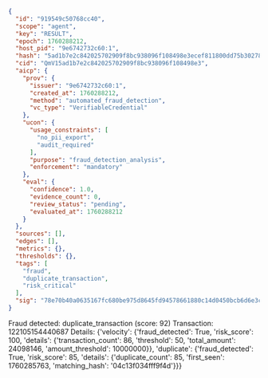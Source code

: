 ```json
{
  "id": "919549c50768cc40",
  "scope": "agent",
  "key": "RESULT",
  "epoch": 1760288212,
  "host_pid": "9e6742732c60:1",
  "hash": "5ad1b7e2c842025702909f8bc938096f108498e3ecef811800dd75b30278ad83",
  "cid": "QmV15ad1b7e2c842025702909f8bc938096f108498e3",
  "aicp": {
    "prov": {
      "issuer": "9e6742732c60:1",
      "created_at": 1760288212,
      "method": "automated_fraud_detection",
      "vc_type": "VerifiableCredential"
    },
    "ucon": {
      "usage_constraints": [
        "no_pii_export",
        "audit_required"
      ],
      "purpose": "fraud_detection_analysis",
      "enforcement": "mandatory"
    },
    "eval": {
      "confidence": 1.0,
      "evidence_count": 0,
      "review_status": "pending",
      "evaluated_at": 1760288212
    }
  },
  "sources": [],
  "edges": [],
  "metrics": {},
  "thresholds": {},
  "tags": [
    "fraud",
    "duplicate_transaction",
    "risk_critical"
  ],
  "sig": "78e70b40a0635167fc680be975d8645fd94578661880c14d0450bcb6d6e3c8b6"
}
```

Fraud detected: duplicate_transaction (score: 92)
Transaction: 122105154440687
Details: {'velocity': {'fraud_detected': True, 'risk_score': 100, 'details': {'transaction_count': 86, 'threshold': 50, 'total_amount': 24098146, 'amount_threshold': 10000000}}, 'duplicate': {'fraud_detected': True, 'risk_score': 85, 'details': {'duplicate_count': 85, 'first_seen': 1760285763, 'matching_hash': '04c13f034fff9f4d'}}}